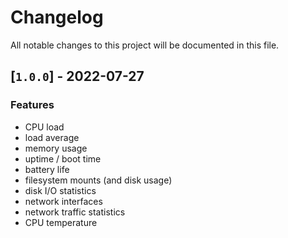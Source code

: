 # Changelog

All notable changes to this project will be documented in this file.

## [`1.0.0`] - 2022-07-27

### Features

- CPU load
- load average
- memory usage
- uptime / boot time
- battery life
- filesystem mounts (and disk usage)
- disk I/O statistics
- network interfaces
- network traffic statistics
- CPU temperature